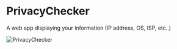 # PrivacyChecker
A web app displaying your information (IP address, OS, ISP, etc..)

![PrivacyChecker](https://user-images.githubusercontent.com/53975649/115956395-b9bfca00-a4fc-11eb-9f3c-3f22aa6ffa5a.png)
